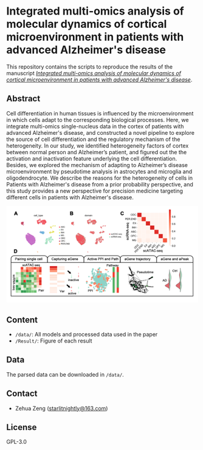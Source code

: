 # Integrated multi-omics analysis of molecular dynamics of cortical microenvironment in patients with advanced Alzheimer's disease

This repository contains the scripts to reproduce the results of the manuscript [*Integrated multi-omics analysis of molecular dynamics of cortical microenvironment in patients with advanced Alzheimer's disease*]().

## Abstract

Cell differentiation in human tissues is influenced by the microenvironment in which cells adapt to the corresponding biological processes. Here, we integrate multi-omics single-nucleus data in the cortex of patients with advanced Alzheimer's disease, and constructed a novel pipeline to explore the source of cell differentiation and the regulatory mechanism of the heterogeneity. In our study, we identified heterogeneity factors of cortex between normal person and Alzheimer’s patient, and figured out the the activation and inactivation feature underlying the cell differentiation. Besides, we explored the mechanism of adapting to Alzheimer’s disease microenvironment by pseudotime analysis in astrocytes and microglia and oligodendrocyte. We describe the reasons for the heterogeneity of cells in Patients with Alzheimer's disease from a prior probability perspective, and this study provides a new perspective for precision medicine targeting different cells in patients with Alzheimer's disease.

![figure1](https://raw.githubusercontent.com/Starlitnightly/bioinformatic_galaxy/master/img/figure1.png)

## Content

- `/data/`: All models and processed data used in the paper
- `/Result/`: Figure of each result

## Data

The parsed data can be downloaded in `/data/`.

## Contact

- Zehua Zeng (starlitnightly@163.com)

## License

GPL-3.0